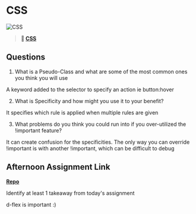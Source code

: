 # CSS

![CSS](https://bcw.blob.core.windows.net/public/cssUnit/1411879719053976)

> **📖 [CSS](https://codeworksacademy.com/fs-student-guide/resources/wk1/03-CSS)**

## Questions

1. What is a Pseudo-Class and what are some of the most common ones you think you will use

A keyword added to the selector to specify an action ie button:hover

2. What is Specificity and how might you use it to your benefit?

It specifies which rule is applied when multiple rules are given

3. What problems do you think you could run into if you over-utilized the !important feature?

It can create confusion for the specificities. The only way you can override !important is with another !important, which can be difficult to debug

## Afternoon Assignment Link

**[Repo](https://github.com/KellyWemmer/coolsite)**

Identify at least 1 takeaway from today's assignment

d-flex is important :)
